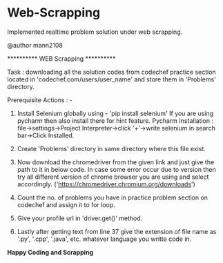 # Web-Scrapping
Implemented realtime problem solution under web scrapping.

@author mann2108

********** WEB Scrapping **********

Task :  downloading all the solution codes from codechef practice section located in
        'codechef.com/users/user_name' and store them in 'Problems' directory.

Prerequisite Actions : -

1. Install Selenium globally using - 'pip install selenium'
   If you are using pycharm then also install there for hint feature.
   Pycharm Installation : file->settings->Project Interpreter->click '+'->write selenium in search bar->Click Installed.

2. Create 'Problems' directory in same directory where this file exist.

3. Now download the chromedriver from the given link and just give the path to it in below code.
   In case some error occur due to version then try all different version of chrome browser you are
   using and select accordingly. ('https://chromedriver.chromium.org/downloads')

4. Count the no. of problems you have in practice problem section on codechef and assign it to for loop.

5. Give your profile url in 'driver.get()' method.

6. Lastly after getting text from line 37 give the extension of file name as '.py', '.cpp', '.java', etc. whatever language you
   writte code in.

**********Happy Coding and Scrapping**********
